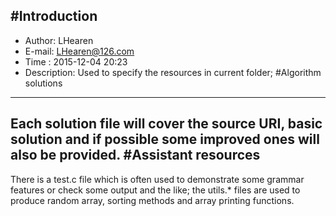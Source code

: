 #Introduction
-------------
* Author: LHearen
* E-mail: LHearen@126.com
* Time  :	2015-12-04 20:23
* Description: Used to specify the resources in current folder;
#Algorithm solutions
--------------------
Each solution file will cover the source URI, basic solution and if possible some improved ones will also be provided.
#Assistant resources
--------------------
There is a test.c file which is often used to demonstrate some grammar features or check some output and the like; the utils.\* files are used to produce random array, sorting methods and array printing functions.
